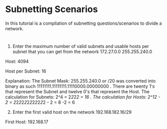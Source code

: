 # Subnetting Scenarios

In this tutorial is a compliation of subnetting questions/scenarios to divide a network. 
#


1. Enter the maximum number of valid subnets and usable hosts per subnet that you can get from the network 172.27.0.0 255.255.240.0
</p> 
Host: 4094 </p> Host per Subnet: 16

Explanation: The Subnet Mask: 255.255.240.0 or /20 was converted into binary as such 11111111.11111111.11110000.00000000 . There are twenty 1's that represent the Subnet and twelve 0's that represent the Host. The calculation for Subnets: 2^4 = 2*2*2*2 = 16 . The calculation for Hosts: 2^12 - 2 = 2*2*2*2*2*2*2*2*2*2*2*2 - 2 = 8 -2 = 6 

2. Enter the first valid host on the network 192.168.182.16/29
   
First Host: 192.168.17
